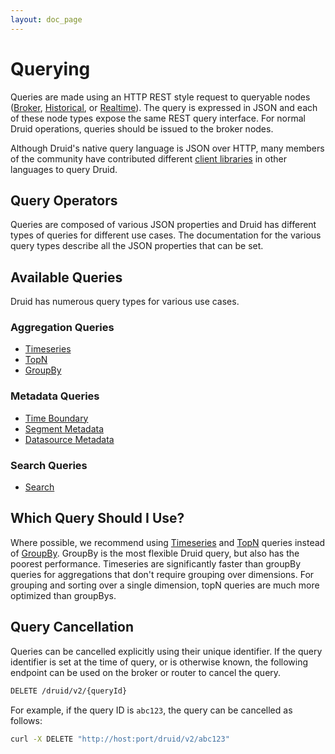 ```yaml
---
layout: doc_page
---
```


Querying
========

Queries are made using an HTTP REST style request to queryable nodes ([Broker](Broker.html),
[Historical](Historical.html), or [Realtime](Realtime.html)). The
query is expressed in JSON and each of these node types expose the same
REST query interface. For normal Druid operations, queries should be issued to the broker nodes.

Although Druid's native query language is JSON over HTTP, many members of the community have contributed different [client libraries](./Libraries.html) in other languages to query Druid.

Query Operators
---------------

Queries are composed of various JSON properties and Druid has different types of queries for different use cases. The documentation for the various query types describe all the JSON properties that can be set.

Available Queries
-----------------

Druid has numerous query types for various use cases.

### Aggregation Queries

* [Timeseries](./TimeseriesQuery.html)
* [TopN](./TopNQuery.html)
* [GroupBy](./GroupByQuery.html)

### Metadata Queries

* [Time Boundary](./TimeBoundaryQuery.html)
* [Segment Metadata](./SegmentMetadataQuery.html)
* [Datasource Metadata](./DatasourceMetadataQuery.html)

### Search Queries

* [Search](./SearchQuery.html)

Which Query Should I Use?
-------------------------

Where possible, we recommend using [Timeseries]() and [TopN]() queries instead of [GroupBy](). GroupBy is the most flexible Druid query, but also has the poorest performance.
 Timeseries are significantly faster than groupBy queries for aggregations that don't require grouping over dimensions. For grouping and sorting over a single dimension,
 topN queries are much more optimized than groupBys.

Query Cancellation
------------------

Queries can be cancelled explicitly using their unique identifier.  If the
query identifier is set at the time of query, or is otherwise known, the following
endpoint can be used on the broker or router to cancel the query.

```sh
DELETE /druid/v2/{queryId}
```

For example, if the query ID is `abc123`, the query can be cancelled as follows:

```sh
curl -X DELETE "http://host:port/druid/v2/abc123"
```
